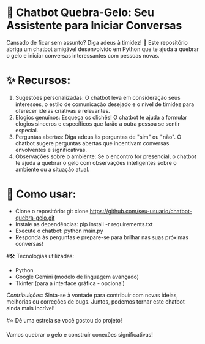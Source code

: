# 🤝 Chatbot Quebra-Gelo: Seu Assistente para Iniciar Conversas

Cansado de ficar sem assunto? Diga adeus à timidez! 👋 Este repositório abriga um chatbot amigável desenvolvido em Python que te ajuda a quebrar o gelo e iniciar conversas interessantes com pessoas novas.

# ✨ Recursos:

1. Sugestões personalizadas: O chatbot leva em consideração seus interesses, o estilo de comunicação desejado e o nível de timidez para oferecer ideias criativas e relevantes.
2. Elogios genuínos: Esqueça os clichês! O chatbot te ajuda a formular elogios sinceros e específicos que farão a outra pessoa se sentir especial.
3. Perguntas abertas: Diga adeus às perguntas de "sim" ou "não". O chatbot sugere perguntas abertas que incentivam conversas envolventes e significativas.
4. Observações sobre o ambiente: Se o encontro for presencial, o chatbot te ajuda a quebrar o gelo com observações inteligentes sobre o ambiente ou a situação atual.

# 🚀 Como usar:

* Clone o repositório: git clone https://github.com/seu-usuario/chatbot-quebra-gelo.git
* Instale as dependências: pip install -r requirements.txt
* Execute o chatbot: python main.py
* Responda às perguntas e prepare-se para brilhar nas suas próximas conversas!

#🛠️ Tecnologias utilizadas:

* Python
* Google Gemini (modelo de linguagem avançado)
* Tkinter (para a interface gráfica - opcional)

*Contribuições:*
Sinta-se à vontade para contribuir com novas ideias, melhorias ou correções de bugs. Juntos, podemos tornar este chatbot ainda mais incrível!

#⭐ Dê uma estrela se você gostou do projeto!

Vamos quebrar o gelo e construir conexões significativas!
